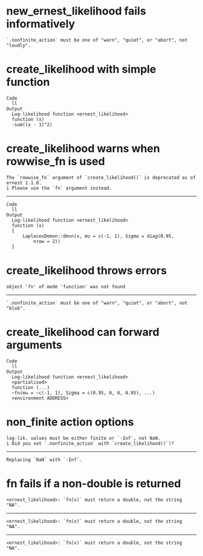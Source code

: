 # new_ernest_likelihood fails informatively

    `.nonfinite_action` must be one of "warn", "quiet", or "abort", not "loudly".

# create_likelihood with simple function

    Code
      ll
    Output
      Log-likelihood function <ernest_likelihood>
      function (x) 
      -sum((x - 1)^2)

# create_likelihood warns when rowwise_fn is used

    The `rowwise_fn` argument of `create_likelihood()` is deprecated as of ernest 1.1.0.
    i Please use the `fn` argument instead.

---

    Code
      ll
    Output
      Log-likelihood function <ernest_likelihood>
      function (x) 
      {
          LaplacesDemon::dmvn(x, mu = c(-1, 1), Sigma = diag(0.95, 
              nrow = 2))
      }

# create_likelihood throws errors

    object 'fn' of mode 'function' was not found

---

    `.nonfinite_action` must be one of "warn", "quiet", or "abort", not "blob".

# create_likelihood can forward arguments

    Code
      ll
    Output
      Log-likelihood function <ernest_likelihood>
      <partialised>
      function (...) 
      ~fn(mu = ~c(-1, 1), Sigma = c(0.95, 0, 0, 0.95), ...)
      <environment ADDRESS>

# non_finite action options

    log-lik. values must be either finite or `-Inf`, not NaN.
    i Did you set `.nonfinite_action` with `create_likelihood()`)?

---

    Replacing `NaN` with `-Inf`.

# fn fails if a non-double is returned

    <ernest_likelihood>: `fn(x)` must return a double, not the string "NA".

---

    <ernest_likelihood>: `fn(x)` must return a double, not the string "NA".

---

    <ernest_likelihood>: `fn(x)` must return a double, not the string "NA".

